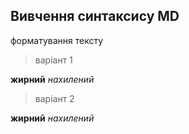 ## Вивчення синтаксису MD

форматування тексту


>варіант 1

**жирний**
*нахилений*

>варіант 2

__жирний__
_нахилений_